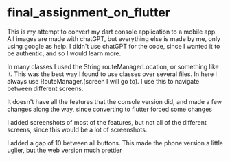 # final_assignment_on_flutter

This is my attempt to convert my dart console application to a mobile app.
All images are made with chatGPT, but everything else is made by me, only using google as help.
I didn't use chatGPT for the code, since I wanted it to be authentic, and so I would learn more.

In many classes I used the String routeManagerLocation, or something like it. This was the best way
I found to use classes over several files. In here I always use RouteManager.(screen I will go to).
I use this to navigate between different screens.

It doesn't have all the features that the console version did, and made a few changes along the way,
since converting to flutter forced some changes

I added screenshots of most of the features, but not all of the different screens, since this would
be a lot of screenshots.

I added a gap of 10 between all buttons. This made the phone version a little uglier, but the web
version much prettier
